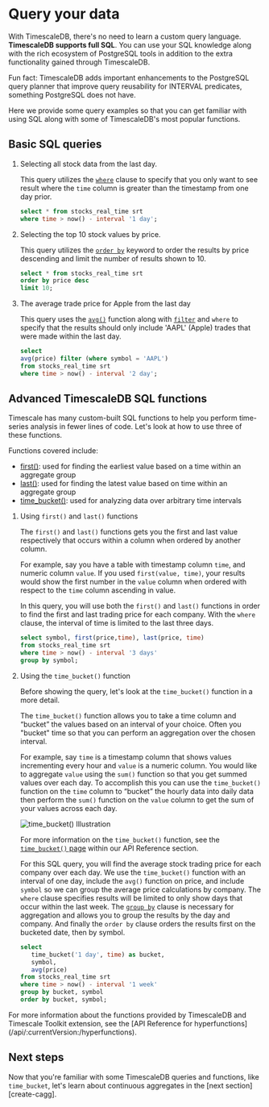 # Query your data

With TimescaleDB, there's no need to learn a custom query language. **TimescaleDB
supports full SQL**. You can use your SQL knowledge along with the rich 
ecosystem of PostgreSQL tools in addition to the extra functionality gained through
TimescaleDB.

<highlight type="tip">
Fun fact: TimescaleDB adds important enhancements to the PostgreSQL query planner
that improve query reusability for INTERVAL predicates, something PostgreSQL does
not have.
</highlight>

Here we provide some query examples so that you can get familiar with using SQL along
with some of TimescaleDB's most popular functions. 

<procedure>

## Basic SQL queries

1. Selecting all stock data from the last day.

   This query utilizes the [`where`][clause-expressions] clause to specify that you only want to see result
   where the `time` column is greater than the timestamp from one day prior. 

   ```sql
   select * from stocks_real_time srt
   where time > now() - interval '1 day';
   ```

1. Selecting the top 10 stock values by price.

   This query utilizes the [`order by`][order-by] keyword to order the results by price descending
   and limit the number of results shown to 10. 

   ```sql
   select * from stocks_real_time srt
   order by price desc
   limit 10;   
   ```

1. The average trade price for Apple from the last day

   This query uses the [`avg()`][average] function along with [`filter`][filter] and `where` 
   to specify that the results should only include 'AAPL' (Apple) trades that were made within the 
   last day. 

   ```sql
   select
   avg(price) filter (where symbol = 'AAPL')
   from stocks_real_time srt
   where time > now() - interval '2 day';
   ```
</procedure>


<procedure>

## Advanced TimescaleDB SQL functions

Timescale has many custom-built SQL functions to help you perform time-series
analysis in fewer lines of code. Let's look at how to use three of these functions. 

Functions covered include:
 * [first()][first]: used for finding the earliest value based on a time within an aggregate group
 * [last()][last]: used for finding the latest value based on time within an aggregate group
 * [time_bucket()][time-bucket]: used for analyzing data over arbitrary time intervals

1. Using `first()` and `last()` functions

   The `first()` and `last()` functions gets you the first and last value respectively that occurs 
   within a column when ordered by another column. 
   
   For example, say you have a table with timestamp column `time`, and numeric column `value`. If you 
   used `first(value, time)`, your results would show the first number in the `value` column when ordered 
   with respect to the `time` column ascending in value. 

   In this query, you will use both the `first()` and `last()` functions in order to find the 
   first and last trading price for each company. With the `where` clause, the interval of time is 
   limited to the last three days. 

   ```sql
   select symbol, first(price,time), last(price, time)
   from stocks_real_time srt
   where time > now() - interval '3 days'
   group by symbol;
   ```

1. Using the `time_bucket()` function

   Before showing the query, let's look at the `time_bucket()` function in a more detail. 

   The `time_bucket()` function allows you to take a time column and “bucket” the values 
   based on an interval of your choice. Often you "bucket" time so that you can perform
   an aggregation over the chosen interval. 
   
   For example, say `time` is a timestamp column that shows values incrementing every hour 
   and `value` is a numeric column. You would like to aggregate `value` using the `sum()` 
   function so that you get summed values over each day. To accomplish this you can
   use the `time_bucket()` function on the `time` column to “bucket” the hourly data into daily data 
   then perform the `sum()` function on the `value` column to get the sum of your values across each day. 

   <img class="main-content__illustration"
    src="https://s3.amazonaws.com/assets.timescale.com/docs/images/getting-started/time-bucket.jpg"
    alt="time_bucket() Illustration"/>

   For more information on the `time_bucket()` function, see the [`time_bucket()` page][time-bucket] within our API 
   Reference section. 

   For this SQL query, you will find the average stock trading price for each company
   over each day. We use the `time_bucket()` function with an interval of one day, include 
   the `avg()` function on price, and include `symbol` so we can group the average 
   price calculations by company. The `where` clause specifies results will be limited to only 
   show days that occur within the last week. The [`group by`][clause-expressions] clause is necessary 
   for aggregation and allows you to group the results by the day and company. And finally the `order by` 
   clause orders the results first on the bucketed date, then by symbol. 

   ```sql
   select
      time_bucket('1 day', time) as bucket,
      symbol,
      avg(price)
   from stocks_real_time srt
   where time > now() - interval '1 week'
   group by bucket, symbol
   order by bucket, symbol;
   ```

</procedure>

<highlight type="note">
For more information about the functions provided by TimescaleDB and Timescale Toolkit extension,
see the [API Reference for hyperfunctions](/api/:currentVersion:/hyperfunctions).
</highlight>

## Next steps

Now that you're familiar with some TimescaleDB queries and functions, like `time_bucket`, let's learn about
continuous aggregates in the [next section][create-cagg].


[average]: https://www.postgresql.org/docs/14/functions-aggregate.html
[filter]: https://www.postgresql.org/docs/14/sql-expressions.html#SYNTAX-AGGREGATES
[order-by]: https://www.postgresql.org/docs/current/queries-order.html
[select-keywords]: https://www.postgresql.org/docs/14/sql-select.html
[clause-expressions]: https://www.postgresql.org/docs/14/queries-table-expressions.html
[time-bucket]: /api/:currentVersion:/hyperfunctions/time_bucket
[last]: /api/:currentVersion:/hyperfunctions/last
[first]: /api/:currentVersion:/hyperfunctions/first
[date-trunc]: https://www.postgresql.org/docs/current/functions-datetime.html

